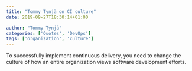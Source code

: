 ```yaml
---
title: "Tommy Tynjä on CI culture"
date: 2019-09-27T18:30:14+01:00

author: "Tommy Tynjä"
categories: ['Quotes', 'DevOps']
tags: ['organization', 'culture']
---
```

To successfully implement continuous delivery, you need to change the culture of how an entire organization views software development efforts.
